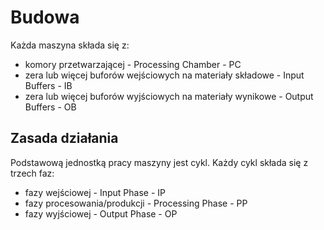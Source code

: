 # Budowa

Każda maszyna składa się z:
* komory przetwarzającej - Processing Chamber - PC
* zera lub więcej buforów wejściowych na materiały składowe - Input Buffers - IB
* zera lub więcej buforów wyjściowych na materiały wynikowe - Output Buffers - OB

## Zasada działania

Podstawową jednostką pracy maszyny jest cykl.
Każdy cykl składa się z trzech faz:
* fazy wejściowej - Input Phase - IP
* fazy procesowania/produkcji - Processing Phase - PP
* fazy wyjściowej - Output Phase - OP
